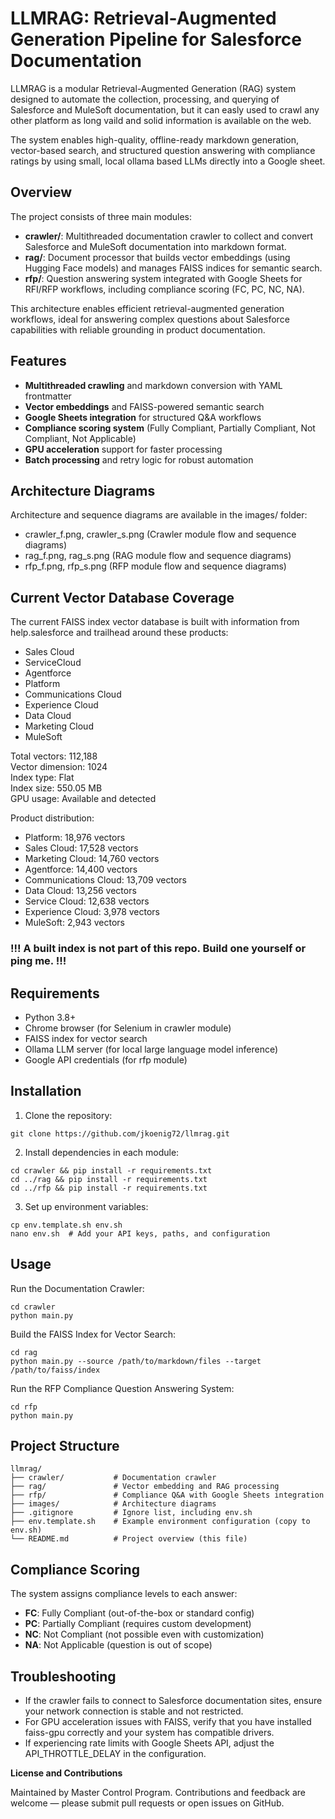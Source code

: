 # LLMRAG: Retrieval-Augmented Generation Pipeline for Salesforce Documentation

LLMRAG is a modular Retrieval-Augmented Generation (RAG) system designed to automate the collection, processing, and querying of Salesforce and MuleSoft documentation, but it can easly used to crawl any other platform as long vaild and solid information is available on the web. 

The system enables high-quality, offline-ready markdown generation, vector-based search, and structured question answering with compliance ratings by using small, local ollama based LLMs directly into a Google sheet.

## Overview

The project consists of three main modules:

- **crawler/**: Multithreaded documentation crawler to collect and convert Salesforce and MuleSoft documentation into markdown format.
- **rag/**: Document processor that builds vector embeddings (using Hugging Face models) and manages FAISS indices for semantic search.
- **rfp/**: Question answering system integrated with Google Sheets for RFI/RFP workflows, including compliance scoring (FC, PC, NC, NA).

This architecture enables efficient retrieval-augmented generation workflows, ideal for answering complex questions about Salesforce capabilities with reliable grounding in product documentation.

## Features

- **Multithreaded crawling** and markdown conversion with YAML frontmatter
- **Vector embeddings** and FAISS-powered semantic search
- **Google Sheets integration** for structured Q&A workflows
- **Compliance scoring system** (Fully Compliant, Partially Compliant, Not Compliant, Not Applicable)
- **GPU acceleration** support for faster processing
- **Batch processing** and retry logic for robust automation

## Architecture Diagrams

Architecture and sequence diagrams are available in the images/ folder:

- crawler_f.png, crawler_s.png (Crawler module flow and sequence diagrams)
- rag_f.png, rag_s.png (RAG module flow and sequence diagrams)
- rfp_f.png, rfp_s.png (RFP module flow and sequence diagrams)

## Current Vector Database Coverage

The current FAISS index vector database is built with information from help.salesforce and trailhead around these products:

- Sales Cloud
- ServiceCloud
- Agentforce
- Platform
- Communications Cloud
- Experience Cloud
- Data Cloud
- Marketing Cloud
- MuleSoft

Total vectors: 112,188  
Vector dimension: 1024  
Index type: Flat  
Index size: 550.05 MB  
GPU usage: Available and detected

Product distribution:
  - Platform: 18,976 vectors
  - Sales Cloud: 17,528 vectors
  - Marketing Cloud: 14,760 vectors
  - Agentforce: 14,400 vectors
  - Communications Cloud: 13,709 vectors
  - Data Cloud: 13,256 vectors
  - Service Cloud: 12,638 vectors
  - Experience Cloud: 3,978 vectors
  - MuleSoft: 2,943 vectors

### !!! A built index is not part of this repo. Build one yourself or ping me. !!! 

## Requirements

- Python 3.8+
- Chrome browser (for Selenium in crawler module)
- FAISS index for vector search
- Ollama LLM server (for local large language model inference)
- Google API credentials (for rfp module)

## Installation

1. Clone the repository:
```
git clone https://github.com/jkoenig72/llmrag.git
```

2. Install dependencies in each module:
```
cd crawler && pip install -r requirements.txt
cd ../rag && pip install -r requirements.txt
cd ../rfp && pip install -r requirements.txt
```

3. Set up environment variables:
```
cp env.template.sh env.sh
nano env.sh  # Add your API keys, paths, and configuration
```

## Usage

Run the Documentation Crawler:
```
cd crawler
python main.py
```

Build the FAISS Index for Vector Search:
```
cd rag
python main.py --source /path/to/markdown/files --target /path/to/faiss/index
```

Run the RFP Compliance Question Answering System:
```
cd rfp
python main.py
```

## Project Structure

```
llmrag/
├── crawler/           # Documentation crawler
├── rag/               # Vector embedding and RAG processing
├── rfp/               # Compliance Q&A with Google Sheets integration
├── images/            # Architecture diagrams
├── .gitignore         # Ignore list, including env.sh
├── env.template.sh    # Example environment configuration (copy to env.sh)
└── README.md          # Project overview (this file)
```

## Compliance Scoring

The system assigns compliance levels to each answer:

- **FC**: Fully Compliant (out-of-the-box or standard config)
- **PC**: Partially Compliant (requires custom development)
- **NC**: Not Compliant (not possible even with customization)
- **NA**: Not Applicable (question is out of scope)

## Troubleshooting

- If the crawler fails to connect to Salesforce documentation sites, ensure your network connection is stable and not restricted.
- For GPU acceleration issues with FAISS, verify that you have installed faiss-gpu correctly and your system has compatible drivers.
- If experiencing rate limits with Google Sheets API, adjust the API_THROTTLE_DELAY in the configuration.

**License and Contributions**

Maintained by Master Control Program. Contributions and feedback are welcome — please submit pull requests or open issues on GitHub.
